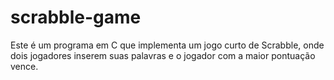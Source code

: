 # scrabble-game
Este é um programa em C que implementa um jogo curto de Scrabble, onde dois jogadores inserem suas palavras e o jogador com a maior pontuação vence.
